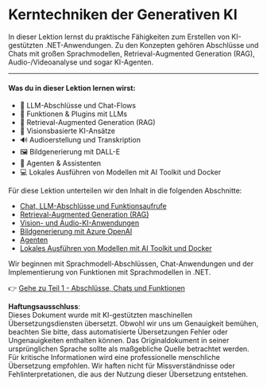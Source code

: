 # Kerntechniken der Generativen KI

In dieser Lektion lernst du praktische Fähigkeiten zum Erstellen von KI-gestützten .NET-Anwendungen. Zu den Konzepten gehören Abschlüsse und Chats mit großen Sprachmodellen, Retrieval-Augmented Generation (RAG), Audio-/Videoanalyse und sogar KI-Agenten.

---

#### Was du in dieser Lektion lernen wirst:

- 🌟 LLM-Abschlüsse und Chat-Flows  
- 🔗 Funktionen & Plugins mit LLMs  
- 🔎 Retrieval-Augmented Generation (RAG)  
- 👀 Visionsbasierte KI-Ansätze  
- 🔊 Audioerstellung und Transkription  
- 🖼️ Bildgenerierung mit DALL-E  
- 🧩 Agenten & Assistenten  
- 💻 Lokales Ausführen von Modellen mit AI Toolkit und Docker  

Für diese Lektion unterteilen wir den Inhalt in die folgenden Abschnitte:

- [Chat, LLM-Abschlüsse und Funktionsaufrufe](./01-lm-completions-functions.md)  
- [Retrieval-Augmented Generation (RAG)](./02-retrieval-augmented-generation.md)  
- [Vision- und Audio-KI-Anwendungen](./03-vision-audio.md)  
- [Bildgenerierung mit Azure OpenAI](./05-ImageGenerationOpenAI.md)  
- [Agenten](04-agents.md)  
- [Lokales Ausführen von Modellen mit AI Toolkit und Docker](./06-AIToolkitAndDockerModels.md)  

Wir beginnen mit Sprachmodell-Abschlüssen, Chat-Anwendungen und der Implementierung von Funktionen mit Sprachmodellen in .NET.

👉 [Gehe zu Teil 1 - Abschlüsse, Chats und Funktionen](./01-lm-completions-functions.md)

**Haftungsausschluss**:  
Dieses Dokument wurde mit KI-gestützten maschinellen Übersetzungsdiensten übersetzt. Obwohl wir uns um Genauigkeit bemühen, beachten Sie bitte, dass automatisierte Übersetzungen Fehler oder Ungenauigkeiten enthalten können. Das Originaldokument in seiner ursprünglichen Sprache sollte als maßgebliche Quelle betrachtet werden. Für kritische Informationen wird eine professionelle menschliche Übersetzung empfohlen. Wir haften nicht für Missverständnisse oder Fehlinterpretationen, die aus der Nutzung dieser Übersetzung entstehen.